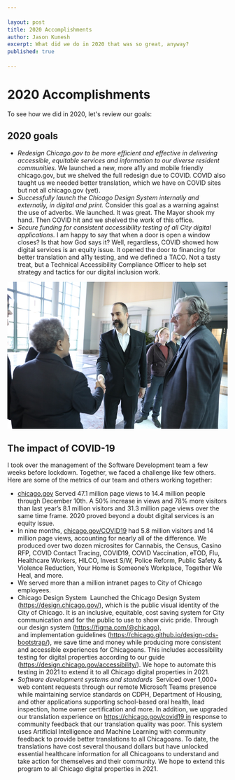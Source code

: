 ```yaml
---

layout: post
title: 2020 Accomplishments
author: Jason Kunesh
excerpt: What did we do in 2020 that was so great, anyway?
published: true

---
```


# 2020 Accomplishments

To see how we did in 2020, let's review our goals:

## 2020 goals

* *Redesign Chicago.gov to be more efficient and effective in delivering accessible, equitable services and information to our diverse resident communities.* We launched a new, more a11y and mobile friendly chicago.gov, but we shelved the full redesign due to COVID. COVID also taught us we needed better translation, which we have on COVID sites but not all chicago.gov (yet).
* *Successfully launch the Chicago Design System internally and externally, in digital and print.* Consider this goal as a warning against the use of adverbs. We launched. It was great. The Mayor shook my hand. Then COVID hit and we shelved the work of this office. 
* *Secure funding for consistent accessibility testing of all City digital applications.* I am happy to say that when a door is open a window closes? Is that how God says it? Well, regardless, COVID showed how digital services is an equity issue. It opened the door to financing for better translation and a11y testing, and we defined a TACO. Not a tasty treat, but a Technical Accessibility Compliance Officer to help set strategy and tactics for our digital inclusion work.

![Mayor Lori Lightfoot shaking hands with Jason Kunesh at the launch of the Chicago Design System](assets/img/0W7A9648-960.JPG)

## The impact of COVID-19

I took over the management of the Software Development team a few weeks before lockdown. Together, we faced a challenge like few others. Here are some of the metrics of our team and others working together: 

* [chicago.gov](https://chicago.gov) Served 47.1 million page views to 14.4 million people through December 10th. A 50% increase in views and 78% more visitors than last year’s 8.1 million visitors and 31.3 million page views over the same time frame. 2020 proved beyond a doubt digital services is an equity issue.
* In nine months, [chicago.gov/COVID19](https://chicago.gov/COVID19) had 5.8 million visitors and 14 million page views, accounting for nearly all of the difference. We produced over two dozen microsites for Cannabis, the Census, Casino RFP, COVID Contact Tracing, COVID19, COVID Vaccination, eTOD, Flu, Healthcare Workers, HILCO, Invest S/W, Police Reform, Public Safety & Violence Reduction, Your Home is Someone’s Workplace, Together We Heal, and more.
* We served more than a million intranet pages to City of Chicago employees.
* Chicago Design System  Launched the Chicago Design System (https://design.chicago.gov/), which is the public visual identity of the City of Chicago. It is an inclusive, equitable, cost saving system for City communication and for the public to use to show civic pride. Through our design system (https://figma.com/@chicago), and implementation guidelines (https://chicago.github.io/design-cds-bootstrap/), we save time and money while producing more consistent and accessible experiences for Chicagoans. This includes accessibility testing for digital properties according to our guide (https://design.chicago.gov/accessibility/). We hope to automate this testing in 2021 to extend it to all Chicago digital properties in 2021.
* _Software development systems and standards _ Serviced over 1,000+ web content requests through our remote Microsoft Teams presence while maintaining service standards on CDPH, Department of Housing, and other applications supporting school-based oral health, lead inspection, home owner certification and more. In addition, we upgraded our translation experience on https://chicago.gov/covid19 in response to community feedback that our translation quality was poor. This system uses Artificial Intelligence and Machine Learning with community feedback to provide better translations to all Chicagoans. To date, the translations have cost several thousand dollars but have unlocked essential healthcare information for all Chicagoans to understand and take action for themselves and their community. We hope to extend this program to all Chicago digital properties in 2021.


